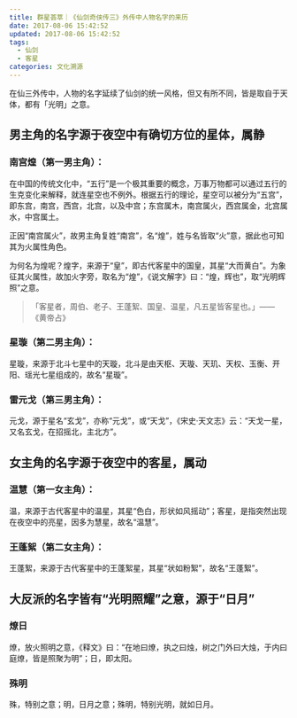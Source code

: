 ```yaml
---
title: 群星荟萃｜《仙剑奇侠传三》外传中人物名字的来历
date: 2017-08-06 15:42:52
updated: 2017-08-06 15:42:52
tags:
  - 仙剑
  - 客星
categories: 文化溯源
---
```



在仙三外传中，人物的名字延续了仙剑的统一风格，但又有所不同，皆是取自于天体，都有「光明」之意。

## 男主角的名字源于夜空中有确切方位的星体，属静

### 南宫煌（第一男主角）：

在中国的传统文化中，“五行”是一个极其重要的概念，万事万物都可以通过五行的生克变化来解释，就连星空也不例外。根据五行的理论，星空可以被分为“五宫”，即东宫，南宫，西宫，北宫，以及中宫；东宫属木，南宫属火，西宫属金，北宫属水，中宫属土。

正因“南宫属火”，故男主角复姓“南宫”，名“煌”，姓与名皆取“火”意，据此也可知其为火属性角色。

为何名为煌呢？煌字，来源于“皇”，即古代客星中的国皇，其星“大而黄白”。为象征其火属性，故加火字旁，取名为“煌”，《说文解字》曰：“煌，辉也”，取“光明辉照”之意。

> 「客星者，周伯、老子、王蓬絮、国皇、温星，凡五星皆客星也。」——《黄帝占》

### 星璇（第二男主角）：

星璇，来源于北斗七星中的天璇，北斗是由天枢、天璇、天玑、天权、玉衡、开阳、瑶光七星组成的，故名“星璇”。

### 雷元戈（第三男主角）：

元戈，源于星名“玄戈”，亦称“元戈”，或“天戈”，《宋史·天文志》云：“天戈一星，又名玄戈，在招摇北，主北方”。

## 女主角的名字源于夜空中的客星，属动

### 温慧（第一女主角）：

温，来源于古代客星中的温星，其星“色白，形状如风摇动”；客星，是指突然出现在夜空中的亮星，因多为慧星，故名“温慧”。

### 王蓬絮（第二女主角）：

王蓬絮，来源于古代客星中的王蓬絮星，其星“状如粉絮”，故名“王蓬絮”。

## 大反派的名字皆有“光明照耀”之意，源于“日月”

### 燎日

燎，放火照明之意，《释文》曰：“在地曰燎，执之曰烛，树之门外曰大烛，于内曰庭燎，皆是照聚为明”；日，即太阳。

### 殊明

殊，特别之意；明，日月之意；殊明，特别光明，就如日月。